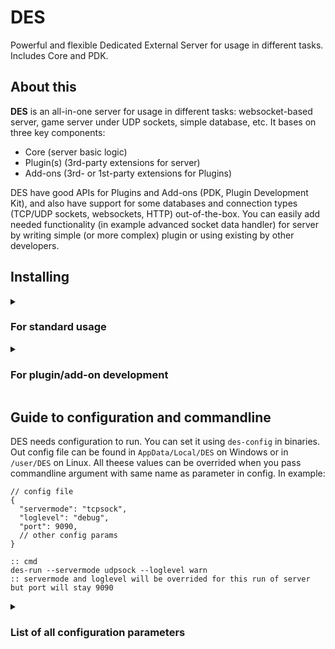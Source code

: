 # DES
Powerful and flexible Dedicated External Server for usage in different tasks. Includes Core and PDK.

## About this
**DES** is an all-in-one server for usage in different tasks: websocket-based server, game server under UDP sockets, simple database, etc.
It bases on three key components:
* Core (server basic logic)
* Plugin(s) (3rd-party extensions for server)
* Add-ons (3rd- or 1st-party extensions for Plugins)

DES have good APIs for Plugins and Add-ons (PDK, Plugin Development Kit), and also have support for some databases and connection types (TCP/UDP sockets, websockets, HTTP) out-of-the-box.
You can easily add needed functionality (in example advanced socket data handler) for server by writing simple (or more complex) plugin or using existing by other developers.

## Installing
<details>
<summary><h3>For standard usage</h3></summary>

1. Download binaries for your OS and platform on [releases page]().

2. Open terminal, `cd` (change directory) to with downloaded binaries.

3. Type:

* on Windows:

```batch
des-config
```

* on Linux:

```bash
./des-config
```

4. Follow the instructions in console to configure server.

5. Run DES:

Windows:
```batch
des-run --servermode <server mode> --loglevel debug --port <port; leave this if you want standard (9090)>
```
Linux:
```bash
./des-unix-prepare && ./des-run --servermode <server mode> --loglevel debug --port <port; leave this if you want standard (9090)>
```
</details>
<details>
<summary><h3>For plugin/add-on development</h3></summary>

1. Make sure that you have already installed DES. If not, [go here](#for-production). 

2. Download PDK on [releases page](). 

3. Go to [docs]() or more information and tutorials. 

</details>

## Guide to configuration and commandline
DES needs configuration to run. You can set it using `des-config` in binaries. Out config file can be found in `AppData/Local/DES` on Windows or in `/user/DES` on Linux. 
All theese values can be overrided when you pass commandline argument with same name as parameter in config. In example:
```jsonc
// config file 
{
  "servermode": "tcpsock", 
  "loglevel": "debug",
  "port": 9090,
  // other config params
}
```
```batch
:: cmd
des-run --servermode udpsock --loglevel warn
:: servermode and loglevel will be overrided for this run of server but port will stay 9090
```
<details>
<summary><h3>List of all configuration parameters</h3></summary>

* servermode 
* * `string`
* * What type of connection server will use. 

* host 
* * `string`
* * Default host IP to bind it to sockets. 

* port
* * `int`
* * Default port used to connect to the server. 

* loglevel
* * `string`
* * `not required` DES CEnd logger level. If not set, "debug" will used by default. 

* superuser
* * `string`
* * `not required` Super-user login credentails in `name:password`. If not set, Super-user feature will not be used.

* sidetunnel 
* * `bool`
* * `not required` Enables "SideTunnel" feature (only for Add-ons that supports it). 

* SequredChannel ||or securedchannel||
* * `bool` 
* * `not required` Enables "SequredChannel" feature (only for Plugins and Add-ons that supports it). 

* prefersecure 
* * `bool`
* * `not required` Prefers all sockets to use secured connection (in example WSS instead straight Websockets). 
</details>
